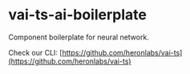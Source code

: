 # vai-ts-ai-boilerplate

Component boilerplate for neural network.

Check our CLI: [https://github.com/heronlabs/vai-ts](https://github.com/heronlabs/vai-ts)
